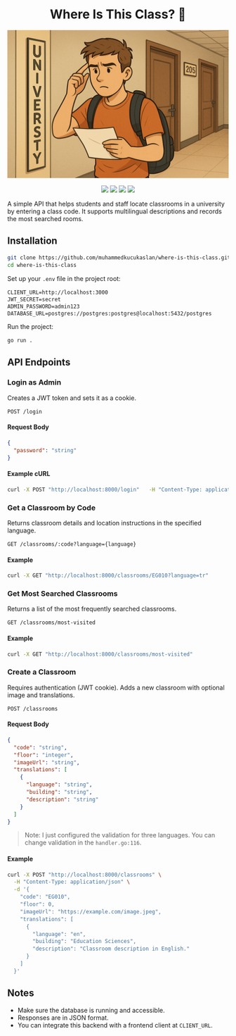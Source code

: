 <h1 align="center">Where Is This Class? 📍</h1>

<p align="center">
  <img src="./public/image.png" alt="Banner" width="600"/>
</p>

<p align="center">
  <img src="https://img.shields.io/badge/Golang-00ADD8?style=for-the-badge&logo=go&logoColor=white"/>
  <img src="https://img.shields.io/badge/Fiber-00A99D?style=for-the-badge&logo=go-fiber&logoColor=white"/>
  <img src="https://img.shields.io/badge/PostgreSQL-4169E1?style=for-the-badge&logo=postgresql&logoColor=white"/>
  <img src="https://img.shields.io/badge/JWT-000000?style=for-the-badge&logo=JSON%20web%20tokens&logoColor=white"/>
</p>

A simple API that helps students and staff locate classrooms in a university by entering a class code. It supports multilingual descriptions and records the most searched rooms.

## Installation

```bash
git clone https://github.com/muhammedkucukaslan/where-is-this-class.git
cd where-is-this-class
```

Set up your `.env` file in the project root:

```env
CLIENT_URL=http://localhost:3000
JWT_SECRET=secret
ADMIN_PASSWORD=admin123
DATABASE_URL=postgres://postgres:postgres@localhost:5432/postgres
```

Run the project:

```bash
go run .
```

## API Endpoints

### Login as Admin

Creates a JWT token and sets it as a cookie.

```http
POST /login
```

#### Request Body

```json
{
  "password": "string"
}
```

#### Example cURL

```bash
curl -X POST "http://localhost:8000/login"   -H "Content-Type: application/json"   -d '{"password": "admin123"}'
```

### Get a Classroom by Code

Returns classroom details and location instructions in the specified language.

```http
GET /classrooms/:code?language={language}
```

#### Example

```bash
curl -X GET "http://localhost:8000/classrooms/EG010?language=tr"
```

### Get Most Searched Classrooms

Returns a list of the most frequently searched classrooms.

```http
GET /classrooms/most-visited
```

#### Example

```bash
curl -X GET "http://localhost:8000/classrooms/most-visited"
```

### Create a Classroom

Requires authentication (JWT cookie). Adds a new classroom with optional image and translations.

```http
POST /classrooms
```

#### Request Body

```json
{
  "code": "string",
  "floor": "integer",
  "imageUrl": "string",
  "translations": [
    {
      "language": "string",
      "building": "string",
      "description": "string"
    }
  ]
}
```

> Note: I just configured the validation for three languages. You can change validation in the `handler.go:116`.

#### Example 

```bash
curl -X POST "http://localhost:8000/classrooms" \
  -H "Content-Type: application/json" \
  -d '{
    "code": "EG010",
    "floor": 0,
    "imageUrl": "https://example.com/image.jpeg",
    "translations": [
      {
        "language": "en",
        "building": "Education Sciences",
        "description": "Classroom description in English."
      }
    ]
  }'
```

## Notes

- Make sure the database is running and accessible.
- Responses are in JSON format.
- You can integrate this backend with a frontend client at `CLIENT_URL`.
